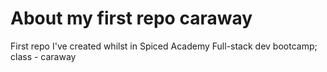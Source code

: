 # About my first repo caraway
First repo I've created whilst in Spiced Academy Full-stack dev bootcamp; class - caraway
